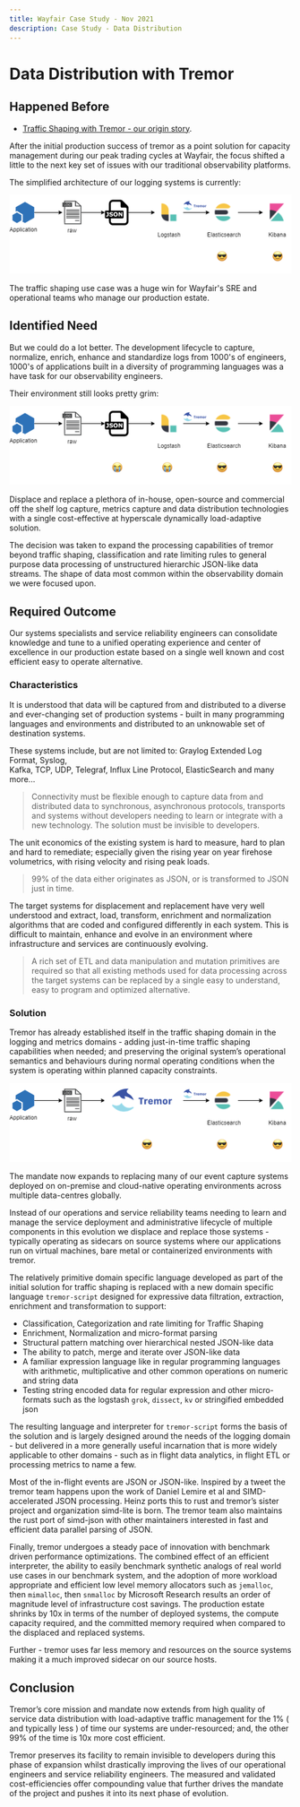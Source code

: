 ```yaml
---
title: Wayfair Case Study - Nov 2021
description: Case Study - Data Distribution
---
```


# Data Distribution with Tremor

## Happened Before

* [Traffic Shaping with Tremor - our origin story](/blog/2021_11_09_wayfair_traffic_shaping).

After the initial production success of tremor as a point solution for capacity
management during our peak trading cycles at Wayfair, the focus shifted a little
to the next key set of issues with our traditional observability platforms.

The simplified architecture of our logging systems is currently:  
  
![old pipeline](./media/data-distribution/image1.png)

The traffic shaping use case was a huge win for Wayfair's SRE and operational
teams who manage our production estate.

## Identified Need

But we could do a lot better. The development lifecycle to capture, normalize,
enrich, enhance and standardize logs from 1000's of engineers, 1000's of applications
built in a diversity of programming languages was a have task for our observability
engineers.

Their environment still looks pretty grim:

![new pipeline](./media/data-distribution/image3.png)

Displace and replace a plethora of in-house, open-source and commercial
off the shelf log capture, metrics capture and data distribution
technologies with a single cost-effective at hyperscale dynamically
load-adaptive solution.

The decision was taken to expand the processing capabilities of tremor beyond
traffic shaping, classification and rate limiting rules to general purpose
data processing of unstructured hierarchic JSON-like data streams. The shape
of data most common within the observability domain we were focused upon.

## Required Outcome

Our systems specialists and service reliability engineers can
consolidate knowledge and tune to a unified operating experience and
center of excellence in our production estate based on a single well
known and cost efficient easy to operate alternative.

### Characteristics

It is understood that data will be captured from and distributed to a
diverse and ever-changing set of production systems - built in many
programming languages and environments and distributed to an unknowable
set of destination systems.  
  
These systems include, but are not limited to: Graylog Extended Log
Format, Syslog,  
Kafka, TCP, UDP, Telegraf, Influx Line Protocol, ElasticSearch and many
more...

> Connectivity must be flexible enough to capture data from and
> distributed data to synchronous, asynchronous protocols, transports
> and systems without developers needing to learn or integrate with a
> new technology. The solution must be invisible to developers.

The unit economics of the existing system is hard to measure, hard to
plan and hard to remediate; especially given the rising year on year
firehose volumetrics, with rising velocity and rising peak loads.

> 99% of the data either originates as JSON, or is transformed to JSON
> just in time.

The target systems for displacement and replacement have very well
understood and extract, load, transform, enrichment and normalization
algorithms that are coded and configured differently in each system.
This is difficult to maintain, enhance and evolve in an environment
where infrastructure and services are continuously evolving.

> A rich set of ETL and data manipulation and mutation primitives are
> required so that all existing methods used for data processing across
> the target systems can be replaced by a single easy to understand,
> easy to program and optimized alternative.

### Solution

Tremor has already established itself in the traffic shaping domain in
the logging and metrics domains - adding just-in-time traffic shaping
capabilities when needed; and preserving the original system’s
operational semantics and behaviours during normal operating conditions
when the system is operating within planned capacity constraints.

![new pipeline](./media/data-distribution/image2.png)

The mandate now expands to replacing many of our event capture systems
deployed on on-premise and cloud-native operating environments across
multiple data-centres globally.

Instead of our operations and service reliability teams needing to learn
and manage the service deployment and administrative lifecycle of
multiple components in this evolution we displace and replace those
systems - typically operating as sidecars on source systems where our
applications run on virtual machines, bare metal or containerized
environments with tremor.

The relatively primitive domain specific language developed as part of
the initial solution for traffic shaping is replaced with a new domain
specific language `tremor-script` designed for expressive data
filtration, extraction, enrichment and transformation to support:

-   Classification, Categorization and rate limiting for Traffic Shaping
-   Enrichment, Normalization and micro-format parsing
-   Structural pattern matching over hierarchical nested JSON-like data
-   The ability to patch, merge and iterate over JSON-like data
-   A familiar expression language like in regular programming languages
    with arithmetic, multiplicative and other common operations on
    numeric and string data
-   Testing string encoded data for regular expression and other
    micro-formats such as the logstash `grok`, `dissect`, `kv`
    or stringified embedded json

The resulting language and interpreter for `tremor-script` forms the
basis of the solution and is largely designed around the needs of the
logging domain - but delivered in a more generally useful incarnation
that is more widely applicable to other domains - such as in flight data
analytics, in flight ETL or processing metrics to name a few.

Most of the in-flight events are JSON or JSON-like. Inspired by a tweet
the tremor team happens upon the work of Daniel Lemire et al and
SIMD-accelerated JSON processing. Heinz ports this to rust and tremor’s
sister project and organization simd-lite is born. The tremor team also
maintains the rust port of simd-json with other maintainers interested
in fast and efficient data parallel parsing of JSON.

Finally, tremor undergoes a steady pace of innovation with benchmark
driven performance optimizations. The combined effect of an efficient
interpreter, the ability to easily benchmark synthetic analogs of real
world use cases in our benchmark system, and the adoption of more
workload appropriate and efficient low level memory allocators such as
`jemalloc`, then `mimalloc`, then `snmalloc` by Microsoft Research
results an order of magnitude level of infrastructure cost savings. The
production estate shrinks by 10x in terms of the number of deployed
systems, the compute capacity required, and the committed memory
required when compared to the displaced and replaced systems.  
  
Further - tremor uses far less memory and resources on the source
systems making it a much improved sidecar on our source hosts.

## Conclusion

Tremor’s core mission and mandate now extends from high quality of
service data distribution with load-adaptive traffic management for the
1% ( and typically less ) of time our systems are under-resourced; and,
the other 99% of the time is 10x more cost efficient.

Tremor preserves its facility to remain invisible to developers during
this phase of expansion whilst drastically improving the lives of our
operational engineers and service reliability engineers. The measured
and validated cost-efficiencies offer compounding value that further
drives the mandate of the project and pushes it into its next phase of
evolution.
